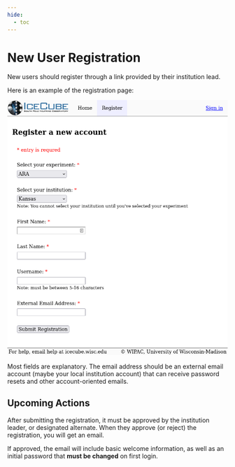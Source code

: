```yaml
---
hide:
  - toc
---
```


# New User Registration

New users should register through a link provided by their institution lead.

Here is an example of the registration page:

![registration](images/registration.png)

Most fields are explanatory. The email address should be an external
email account (maybe your local institution account) that can receive
password resets and other account-oriented emails.

## Upcoming Actions

After submitting the registration, it must be approved by the institution
leader, or designated alternate.  When they approve (or reject) the
registration, you will get an email.

If approved, the email will include basic welcome information,
as well as an initial password that **must be changed** on first login.
